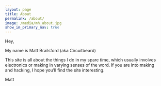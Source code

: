 ```yaml
---
layout: page
title: About
permalink: /about/
image: /media/mh_about.jpg
show_in_primary_nav: true
---
```


Hey,

My name is Matt Brailsford (aka Circuitbeard)

This site is all about the things I do in my spare time, which usually involves electronics or making in varying senses of the word. If you are into making and hacking, I hope you’ll find the site interesting.

Matt